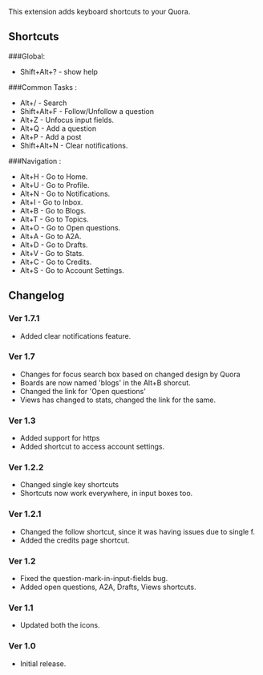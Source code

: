 This extension adds keyboard shortcuts to your Quora.

## Shortcuts 
###Global:
* Shift+Alt+? - show help

###Common Tasks :
* Alt+/ - Search
* Shift+Alt+F - Follow/Unfollow a question
* Alt+Z - Unfocus input fields.
* Alt+Q - Add a question
* Alt+P - Add a post
* Shift+Alt+N - Clear notifications.

###Navigation :
* Alt+H - Go to Home.
* Alt+U - Go to Profile.
* Alt+N - Go to Notifications.
* Alt+I - Go to Inbox.
* Alt+B - Go to Blogs.
* Alt+T - Go to Topics.
* Alt+O - Go to Open questions.
* Alt+A - Go to A2A.
* Alt+D - Go to Drafts.
* Alt+V - Go to Stats.
* Alt+C - Go to Credits.
* Alt+S - Go to Account Settings.

## Changelog
### Ver 1.7.1
* Added clear notifications feature.
### Ver 1.7
* Changes for focus search box based on changed design by Quora
* Boards are now named 'blogs' in the Alt+B shorcut.
* Changed the link for 'Open questions'
* Views has changed to stats, changed the link for the same.

### Ver 1.3
* Added support for https
* Added shortcut to access account settings.

### Ver 1.2.2
* Changed single key shortcuts
* Shortcuts now work everywhere, in input boxes too.

### Ver 1.2.1
* Changed the follow shortcut, since it was having issues due to single f.
* Added the credits page shortcut.

### Ver 1.2
* Fixed the question-mark-in-input-fields bug.
* Added open questions, A2A, Drafts, Views shortcuts.

### Ver 1.1
* Updated both the icons.

### Ver 1.0
* Initial release.

